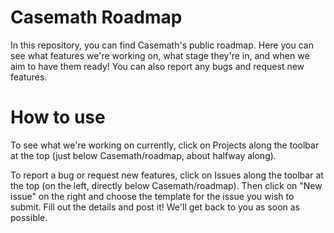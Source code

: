 # Casemath Roadmap
In this repository, you can find Casemath's public roadmap. Here you can see what features we're working on, what stage they're in, and when we aim to have them ready! You can also report any bugs and request new features. 

# How to use

To see what we're working on currently, click on Projects along the toolbar at the top (just below Casemath/roadmap, about halfway along).

To report a bug or request new features, click on Issues along the toolbar at the top (on the left, directly below Casemath/roadmap). Then click on "New issue" on the right and choose the template for the issue you wish to submit. Fill out the details and post it! We'll get back to you as soon as possible.
